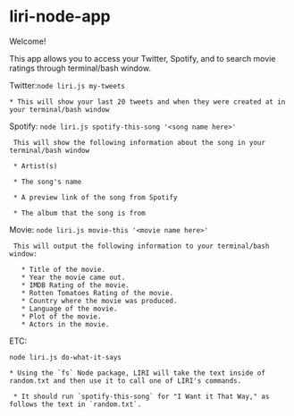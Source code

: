 # liri-node-app


Welcome! 

This app allows you to access your Twitter, Spotify, and to search movie ratings through terminal/bash window.


Twitter:`node liri.js my-tweets`

	* This will show your last 20 tweets and when they were created at in your terminal/bash window

Spotify: `node liri.js spotify-this-song '<song name here>'`

	 This will show the following information about the song in your terminal/bash window
     
     * Artist(s)
     
     * The song's name
     
     * A preview link of the song from Spotify
     
     * The album that the song is from

Movie: `node liri.js movie-this '<movie name here>'`

	 This will output the following information to your terminal/bash window:

       * Title of the movie.
       * Year the movie came out.
       * IMDB Rating of the movie.
       * Rotten Tomatoes Rating of the movie.
       * Country where the movie was produced.
       * Language of the movie.
       * Plot of the movie.
       * Actors in the movie.

ETC: 

`node liri.js do-what-it-says`

	* Using the `fs` Node package, LIRI will take the text inside of random.txt and then use it to call one of LIRI's commands.
     
     * It should run `spotify-this-song` for "I Want it That Way," as follows the text in `random.txt`.

   

